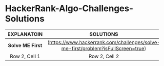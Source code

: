 # HackerRank-Algo-Challenges-Solutions 
| EXPLANATOIN | SOLUTIONS |
|:--------:|:--------:|
| **Solve ME First** | (https://www.hackerrank.com/challenges/solve-me-first/problem?isFullScreen=true) | **SolveMeFirst.java | (https://github.com/itkhld1/HackerRank-Algo-Challenges/blob/main/SolveMeFirst.java) |
| Row 2, Cell 1 | Row 2, Cell 2 |

